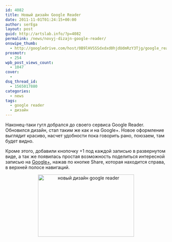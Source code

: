 ```yaml
---
id: 4082
title: Новый дизайн Google Reader
date: 2011-11-01T01:24:15+00:00
author: serEga
layout: post
guid: http://artslab.info/?p=4082
permalink: /news/novyj-dizajn-google-reader/
onswipe_thumb:
  - http://googledrive.com/host/0B9lHVSSSdxdxd0hjdUdmRzY3Tjg/google_reader_new_design.jpg
prosmotr:
  - 254
wpb_post_views_count:
  - 1047
cover:
  -
dsq_thread_id:
  - 1565017880
categories:
  - news
tags:
  - google reader
  - дизайн
---
```

Наконец-таки гугл добрался до своего сервиса Google Reader. Обновился дизайн, стал таким же как и на Google+. Новое оформление выглядит красиво, насчет удобности пока говорить рано, поюзаем, там будет видно.

Кроме этого, добавили кнопочку +1 под каждой записью в развернутом виде, а так же появилась простая возможность поделиться интересной записью на [Google+](http://gplusblog.ru), нажав по кнопке Share, которая находится справа, в верхней полосе навигаций.

<center>
  <a href="http://googledrive.com/host/0B9lHVSSSdxdxd0hjdUdmRzY3Tjg/google_reader_new_design.jpg"><img src="http://googledrive.com/host/0B9lHVSSSdxdxd0hjdUdmRzY3Tjg/google_reader_new_design-300x194.jpg" alt="новый дизайн google reader" title="google_reader_new_design" width="300" height="194" class="alignnone size-medium wp-image-4083" /></a>
</center>